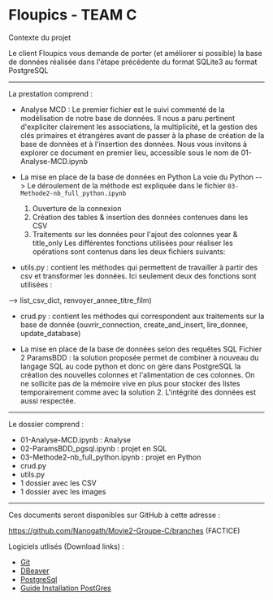 # Floupics - TEAM C

Contexte du projet

Le client Floupics vous demande de porter (et améliorer si possible) la base de données réalisée dans l'étape précédente du format SQLite3 au format PostgreSQL

---

La prestation comprend :

- Analyse MCD :
Le premier fichier est le suivi commenté de la modélisation de notre base de données. Il nous a paru pertinent d'expliciter clairement les associations, la multiplicité, et la gestion des clés primaires et étrangères avant de passer à la phase de création de la base de données et à l'insertion des données. Nous vous invitons à explorer ce document en premier lieu, accessible sous le nom de 01-Analyse-MCD.ipynb

- La mise en place de la base de données en Python
La voie du Python --> Le déroulement de la méthode est expliquée dans le fichier `03-Methode2-nb_full_python.ipynb` 
    1. Ouverture de la connexion
    2. Création des tables & insertion des données contenues dans les CSV
    3. Traitements sur les données pour l'ajout des colonnes year & title_only
Les différentes fonctions utilisées pour réaliser les opérations sont contenus dans les deux fichiers suivants:
- utils.py : contient les méthodes qui permettent de travailler à partir des csv et transformer les données. Ici seulement deux des fonctions sont utilisées :

--> list_csv_dict, renvoyer_annee_titre_film)

- crud.py : contient les méthodes qui correspondent aux traitements sur la base de donnée (ouvrir_connection, create_and_insert, lire_donnee, update_database)

- La mise en place de la base de données selon des requêtes SQL
Fichier 2 ParamsBDD : la solution proposée permet de combiner à nouveau du langage SQL au code python et donc on gère dans PostgreSQL la création des nouvelles colonnes et l'alimentation de ces colonnes. On ne sollicite pas de la mémoire vive en plus pour stocker des listes temporairement comme avec la solution 2. L'intégrité des données est aussi respectée.

---

Le dossier comprend :

- 01-Analyse-MCD.ipynb : Analyse 
- 02-ParamsBDD_pgsql.ipynb : projet en SQL
- 03-Methode2-nb_full_python.ipynb : projet en Python
- crud.py
- utils.py
- 1 dossier avec les CSV
- 1 dossier avec les images

---

Ces documents seront disponibles sur GitHub à cette adresse :

https://github.com/Nanogath/Movie2-Groupe-C/branches (FACTICE)


Logiciels utlisés (Download links) :

* [Git](https://gitforwindows.org/)
* [DBeaver](https://dbeaver.io/download/) 
* [PostgreSql](https://www.postgresql.org/download/) 
* [Guide Installation PostGres](https://www.veremes.com/installation-postgresql-windows) 
